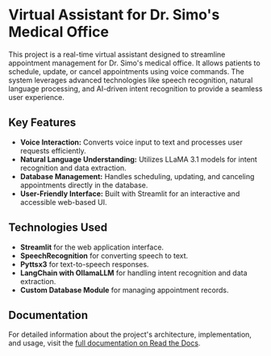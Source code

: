 # Virtual Assistant for Dr. Simo's Medical Office

This project is a real-time virtual assistant designed to streamline appointment management for Dr. Simo's medical office. It allows patients to schedule, update, or cancel appointments using voice commands. The system leverages advanced technologies like speech recognition, natural language processing, and AI-driven intent recognition to provide a seamless user experience.

## Key Features
- **Voice Interaction:** Converts voice input to text and processes user requests efficiently.
- **Natural Language Understanding:** Utilizes LLaMA 3.1 models for intent recognition and data extraction.
- **Database Management:** Handles scheduling, updating, and canceling appointments directly in the database.
- **User-Friendly Interface:** Built with Streamlit for an interactive and accessible web-based UI.

## Technologies Used
- **Streamlit** for the web application interface.
- **SpeechRecognition** for converting speech to text.
- **Pyttsx3** for text-to-speech responses.
- **LangChain with OllamaLLM** for handling intent recognition and data extraction.
- **Custom Database Module** for managing appointment records.

## Documentation
For detailed information about the project's architecture, implementation, and usage, visit the [full documentation on Read the Docs](https://virtual-assistant.readthedocs.io/en/latest/index.html).
